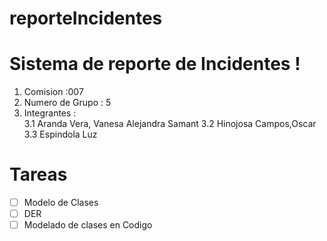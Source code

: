 # reporteIncidentes
# Sistema de reporte de Incidentes !

 1. Comision :007
 2. Numero de Grupo : 5
 3. Integrantes :  
  3.1  Aranda Vera, Vanesa Alejandra Samant
  3.2 Hinojosa Campos,Oscar
  3.3 Espindola Luz

# Tareas

 - [ ] Modelo de Clases
 - [ ] DER
 - [ ] Modelado de clases en Codigo
